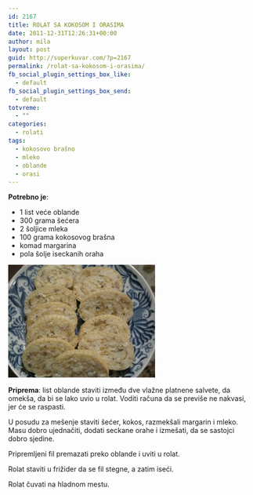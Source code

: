 ```yaml
---
id: 2167
title: ROLAT SA KOKOSOM I ORASIMA
date: 2011-12-31T12:26:31+00:00
author: mila
layout: post
guid: http://superkuvar.com/?p=2167
permalink: /rolat-sa-kokosom-i-orasima/
fb_social_plugin_settings_box_like:
  - default
fb_social_plugin_settings_box_send:
  - default
totvreme:
  - ""
categories:
  - rolati
tags:
  - kokosovo brašno
  - mleko
  - oblande
  - orasi
---
```

**Potrebno je**:

  * 1 list veće oblande
  * 300 grama šećera
  * 2 šoljice mleka
  * 100 grama kokosovog brašna
  * komad margarina
  * pola šolje iseckanih oraha

<img class="alignnone size-medium wp-image-4586" title="Rolat sa kokosom i orasima" src="/wp-content/uploads/2011/12/Rolat-sa-kokosom-i-orasima-e1351529668508-300x230.jpg" alt="" width="300" height="230" /> 

**Priprema**: list oblande staviti između dve vlažne platnene salvete, da omekša, da bi se lako uvio u rolat. Voditi računa da se previše ne nakvasi, jer će se raspasti.

U posudu za mešenje staviti šećer, kokos, razmekšali margarin i mleko. Masu dobro ujednačiti, dodati seckane orahe i izmešati, da se sastojci dobro sjedine.

Pripremljeni fil premazati preko oblande i uviti u rolat.

Rolat staviti u frižider da se fil stegne, a zatim iseći.

Rolat čuvati na hladnom mestu.

&nbsp;

&nbsp;

&nbsp;